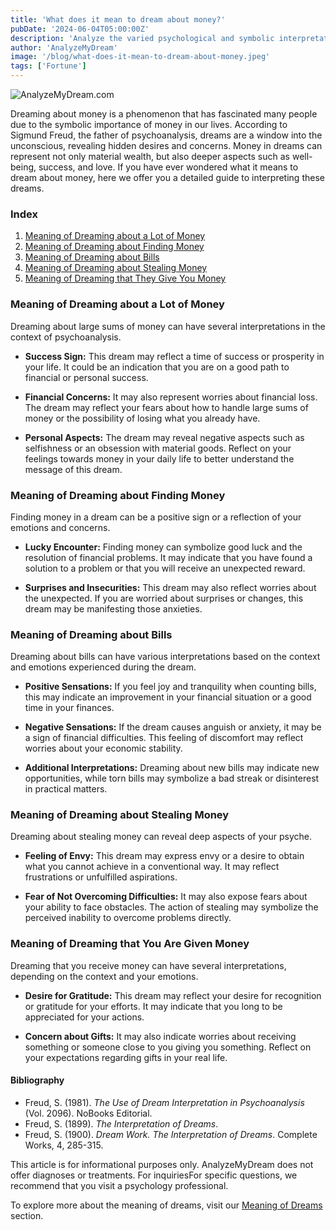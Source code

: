 ```yaml
---
title: 'What does it mean to dream about money?'
pubDate: '2024-06-04T05:00:00Z'
description: 'Analyze the varied psychological and symbolic interpretations of dreams involving money, to uncover the underlying meanings of these dreams.'
author: 'AnalyzeMyDream'
image: '/blog/what-does-it-mean-to-dream-about-money.jpeg'
tags: ['Fortune']
---
```


![AnalyzeMyDream.com](/blog/what-does-it-mean-to-dream-about-money.jpeg)

Dreaming about money is a phenomenon that has fascinated many people due to the symbolic importance of money in our lives. According to Sigmund Freud, the father of psychoanalysis, dreams are a window into the unconscious, revealing hidden desires and concerns. Money in dreams can represent not only material wealth, but also deeper aspects such as well-being, success, and love. If you have ever wondered what it means to dream about money, here we offer you a detailed guide to interpreting these dreams.

### Index

1. [Meaning of Dreaming about a Lot of Money](#meaning-of-dreaming-about-a-lot-of-money)
2. [Meaning of Dreaming about Finding Money](#meaning-of-dreaming-about-finding-money)
3. [Meaning of Dreaming about Bills](#meaning-of-dreaming-about-bills)
4. [Meaning of Dreaming about Stealing Money](#meaning-of-dreaming-about-stealing-money)
5. [Meaning of Dreaming that They Give You Money](#meaning-of-dreaming-that-they-give-you-money)

### Meaning of Dreaming about a Lot of Money

Dreaming about large sums of money can have several interpretations in the context of psychoanalysis.

- **Success Sign:** This dream may reflect a time of success or prosperity in your life. It could be an indication that you are on a good path to financial or personal success.

- **Financial Concerns:** It may also represent worries about financial loss. The dream may reflect your fears about how to handle large sums of money or the possibility of losing what you already have.

- **Personal Aspects:** The dream may reveal negative aspects such as selfishness or an obsession with material goods. Reflect on your feelings towards money in your daily life to better understand the message of this dream.

### Meaning of Dreaming about Finding Money

Finding money in a dream can be a positive sign or a reflection of your emotions and concerns.

- **Lucky Encounter:** Finding money can symbolize good luck and the resolution of financial problems. It may indicate that you have found a solution to a problem or that you will receive an unexpected reward.

- **Surprises and Insecurities:** This dream may also reflect worries about the unexpected. If you are worried about surprises or changes, this dream may be manifesting those anxieties.

### Meaning of Dreaming about Bills

Dreaming about bills can have various interpretations based on the context and emotions experienced during the dream.

- **Positive Sensations:** If you feel joy and tranquility when counting bills, this may indicate an improvement in your financial situation or a good time in your finances.

- **Negative Sensations:** If the dream causes anguish or anxiety, it may be a sign of financial difficulties. This feeling of discomfort may reflect worries about your economic stability.

- **Additional Interpretations:** Dreaming about new bills may indicate new opportunities, while torn bills may symbolize a bad streak or disinterest in practical matters.

### Meaning of Dreaming about Stealing Money

Dreaming about stealing money can reveal deep aspects of your psyche.

- **Feeling of Envy:** This dream may express envy or a desire to obtain what you cannot achieve in a conventional way. It may reflect frustrations or unfulfilled aspirations.

- **Fear of Not Overcoming Difficulties:** It may also expose fears about your ability to face obstacles. The action of stealing may symbolize the perceived inability to overcome problems directly.

### Meaning of Dreaming that You Are Given Money

Dreaming that you receive money can have several interpretations, depending on the context and your emotions.

- **Desire for Gratitude:** This dream may reflect your desire for recognition or gratitude for your efforts. It may indicate that you long to be appreciated for your actions.

- **Concern about Gifts:** It may also indicate worries about receiving something or someone close to you giving you something. Reflect on your expectations regarding gifts in your real life.

#### Bibliography

- Freud, S. (1981). *The Use of Dream Interpretation in Psychoanalysis* (Vol. 2096). NoBooks Editorial.
- Freud, S. (1899). *The Interpretation of Dreams*.
- Freud, S. (1900). *Dream Work. The Interpretation of Dreams*. Complete Works, 4, 285-315.

This article is for informational purposes only. AnalyzeMyDream does not offer diagnoses or treatments. For inquiriesFor specific questions, we recommend that you visit a psychology professional.

To explore more about the meaning of dreams, visit our [Meaning of Dreams](#) section.